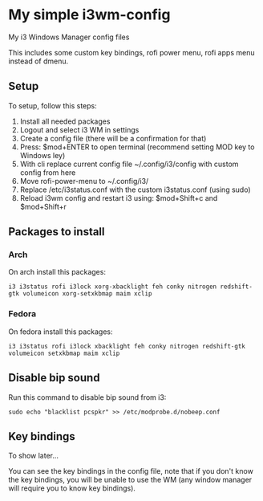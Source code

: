 # My simple i3wm-config
My i3 Windows Manager config files

This includes some custom key bindings, rofi power menu, rofi apps menu instead of dmenu.

## Setup
To setup, follow this steps:

1.  Install all needed packages
2.  Logout and select i3 WM in settings
3.  Create a config file (there will be a confirmation for that)
4.  Press: $mod+ENTER to open terminal (recommend setting MOD key to Windows ley)
5.  With cli replace current config file ~/.config/i3/config with custom config from here
6.  Move rofi-power-menu to ~/.config/i3/
7.  Replace /etc/i3status.conf with the custom i3status.conf (using sudo)
8.  Reload i3wm config and restart i3 using: $mod+Shift+c and $mod+Shift+r

## Packages to install

### Arch
On arch install this packages:
```
i3 i3status rofi i3lock xorg-xbacklight feh conky nitrogen redshift-gtk volumeicon xorg-setxkbmap maim xclip
```

### Fedora
On fedora install this packages:
```
i3 i3status rofi i3lock xbacklight feh conky nitrogen redshift-gtk volumeicon setxkbmap maim xclip
```

## Disable bip sound
Run this command to disable bip sound from i3:
```
sudo echo "blacklist pcspkr" >> /etc/modprobe.d/nobeep.conf
```

## Key bindings
To show later...

You can see the key bindings in the config file, note that if you don't know the key bindings, you will be unable to use the WM (any window manager will require you to know key bindings).
